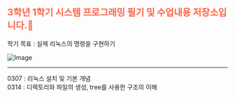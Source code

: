 <h2 style="color:ff6347;">3학년 1학기 시스템 프로그래밍 필기 및 수업내용 저장소입니다.📖</h2>

학기 목표 : 실제 리눅스의 명령을 구현하기<br>

![Image](https://github.com/user-attachments/assets/0075fb4e-d2fa-436b-a512-c81f34fffd74) <br>
<hr>
0307 : 리눅스 설치 및 기본 개념<br>
0314 : 디렉토리와 파일의 생성, tree를 사용한 구조의 이해

